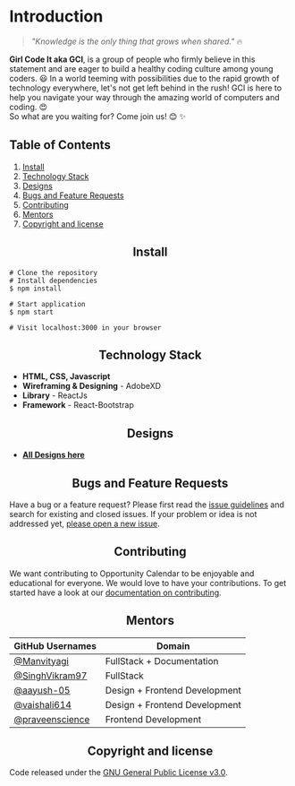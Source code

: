 # Introduction

> _"Knowledge is the only thing that grows when shared."_ 🔥

**Girl Code It aka GCI**, is a group of people who firmly believe in this statement and are eager to build a healthy coding culture among young coders. 😃
In a world teeming with possibilities due to the rapid growth of technology everywhere, let's not get left behind in the rush!
GCI is here to help you navigate your way through the amazing world of computers and coding. 😍  
So what are you waiting for? Come join us! 😊 ✨

## Table of Contents

1. [Install](#install)
2. [Technology Stack](#Technology-Stack)
3. [Designs](#Designs)
4. [Bugs and Feature Requests](#Bugs-and-Feature-Requests)
5. [Contributing](#contributing)
6. [Mentors](#mentors)
6. [Copyright and license](#copyright-and-license)

<h2 align="center">Install</h2>

```
# Clone the repository
# Install dependencies
$ npm install

# Start application
$ npm start

# Visit localhost:3000 in your browser
```

<h2 align="center">Technology Stack</h2>

- **HTML, CSS, Javascript** 
- **Wireframing & Designing** - AdobeXD
- **Library** - ReactJs
- **Framework** - React-Bootstrap

<h2 align="center">Designs</h2>
 
-   [**All Designs here**](https://docs.google.com/spreadsheets/d/1_HQy1a_iSKqPIQlZTjnkcZxoTZgElAHMyYxEjnIi0AY/edit?usp=sharing)


<h2 align="center">Bugs and Feature Requests</h2>

Have a bug or a feature request? Please first read the [issue guidelines](https://github.com/Girl-Code-It/Girl-Code-It-Website-Frontend/blob/develop/Contributing.md) and search for existing and closed issues. If your problem or idea is not addressed yet, [please open a new issue](https://github.com/Girl-Code-It/Girl-Code-It-Website-Frontend/issues/new).

<h2 align="center">Contributing</h2>

We want contributing to Opportunity Calendar to be enjoyable and educational for everyone. We would love to have your contributions.
To get started have a look at our [documentation on contributing](https://github.com/Girl-Code-It/Girl-Code-It-Website-Frontend/blob/develop/Contributing.md).

<h2 align="center">Mentors</h2>

| GitHub Usernames                                     | Domain                              |
| ---------------------------------------------------- | ----------------------------------- |
| [@Manvityagi](https://github.com/Manvityagi)         | FullStack + Documentation |
| [@SinghVikram97](https://github.com/SinghVikram97)   | FullStack                           |
| [@aayush-05](https://github.com/aayush-05)           | Design + Frontend Development                 |
| [@vaishali614](https://github.com/vaishali614)       | Design + Frontend Development       |
| [@praveenscience](https://github.com/praveenscience) | Frontend Development                |


<h2 align="center">Copyright and license</h2>

Code released under the [GNU General Public License v3.0](https://github.com/Girl-Code-It/Girl-Code-It-Website-Frontend/blob/develop/LICENSE).
